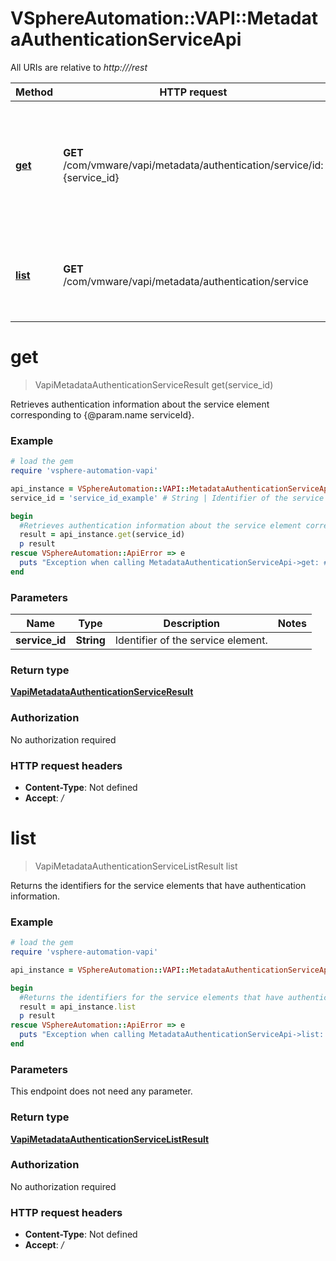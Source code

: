# VSphereAutomation::VAPI::MetadataAuthenticationServiceApi

All URIs are relative to *http:///rest*

Method | HTTP request | Description
------------- | ------------- | -------------
[**get**](MetadataAuthenticationServiceApi.md#get) | **GET** /com/vmware/vapi/metadata/authentication/service/id:{service_id} | Retrieves authentication information about the service element corresponding to {@param.name serviceId}.
[**list**](MetadataAuthenticationServiceApi.md#list) | **GET** /com/vmware/vapi/metadata/authentication/service | Returns the identifiers for the service elements that have authentication information.


# **get**
> VapiMetadataAuthenticationServiceResult get(service_id)

Retrieves authentication information about the service element corresponding to {@param.name serviceId}.

### Example
```ruby
# load the gem
require 'vsphere-automation-vapi'

api_instance = VSphereAutomation::VAPI::MetadataAuthenticationServiceApi.new
service_id = 'service_id_example' # String | Identifier of the service element.

begin
  #Retrieves authentication information about the service element corresponding to {@param.name serviceId}.
  result = api_instance.get(service_id)
  p result
rescue VSphereAutomation::ApiError => e
  puts "Exception when calling MetadataAuthenticationServiceApi->get: #{e}"
end
```

### Parameters

Name | Type | Description  | Notes
------------- | ------------- | ------------- | -------------
 **service_id** | **String**| Identifier of the service element. | 

### Return type

[**VapiMetadataAuthenticationServiceResult**](VapiMetadataAuthenticationServiceResult.md)

### Authorization

No authorization required

### HTTP request headers

 - **Content-Type**: Not defined
 - **Accept**: */*



# **list**
> VapiMetadataAuthenticationServiceListResult list

Returns the identifiers for the service elements that have authentication information.

### Example
```ruby
# load the gem
require 'vsphere-automation-vapi'

api_instance = VSphereAutomation::VAPI::MetadataAuthenticationServiceApi.new

begin
  #Returns the identifiers for the service elements that have authentication information.
  result = api_instance.list
  p result
rescue VSphereAutomation::ApiError => e
  puts "Exception when calling MetadataAuthenticationServiceApi->list: #{e}"
end
```

### Parameters
This endpoint does not need any parameter.

### Return type

[**VapiMetadataAuthenticationServiceListResult**](VapiMetadataAuthenticationServiceListResult.md)

### Authorization

No authorization required

### HTTP request headers

 - **Content-Type**: Not defined
 - **Accept**: */*



